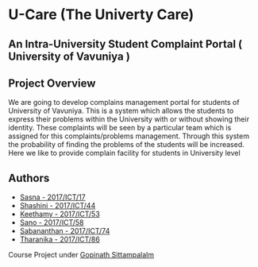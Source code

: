 # U-Care (The Univerty Care)
## An Intra-University Student Complaint Portal ( University of Vavuniya )
## Project Overview

We are going to develop complains management portal for students of University of Vavuniya.
This is a system which allows the students to express their problems within the University with or without showing their identity.
These complaints will be seen by a particular team which is assigned for this complaints/problems management.
Through this system the probability of finding the problems of the students will be increased. 
Here we like to provide complain facility for students in University level


## Authors
* [Sasna - 2017/ICT/17](https://github.com/SasnaNawab)
* [Shashini - 2017/ICT/44](https://github.com/Shashidias)
* [Keethamy - 2017/ICT/53](https://github.com/keethu1997)
* [Sano - 2017/ICT/58](https://github.com/JamaldeenS)
* [Sabananthan - 2017/ICT/74](https://github.com/sabananth)
* [Tharanika - 2017/ICT/86](https://github.com/tharanika98)


Course Project under [Gopinath Sittampalalm](https://github.com/SGopinath89)
